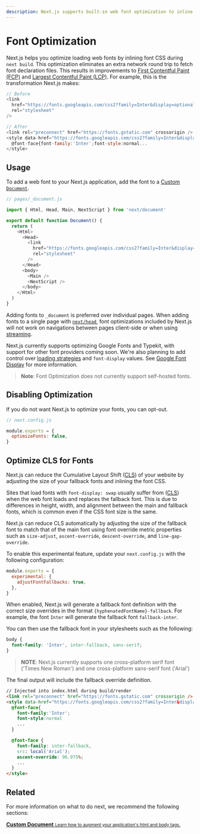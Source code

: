 ```yaml
---
description: Next.js supports built-in web font optimization to inline font CSS. Learn more here.
---
```


# Font Optimization

Next.js helps you optimize loading web fonts by inlining font CSS during `next build`. This optimization eliminates an extra network round trip to fetch font declaration files. This results in improvements to [First Contentful Paint (FCP)](https://web.dev/fcp/) and [Largest Contentful Paint (LCP)](https://vercel.com/blog/core-web-vitals#largest-contentful-paint?utm_source=next-site&utm_medium=docs&utm_campaign=next-website). For example, this is the transformation Next.js makes:

```js
// Before
<link
  href="https://fonts.googleapis.com/css2?family=Inter&display=optional"
  rel="stylesheet"
/>

// After
<link rel="preconnect" href="https://fonts.gstatic.com" crossorigin />
<style data-href="https://fonts.googleapis.com/css2?family=Inter&display=optional">
  @font-face{font-family:'Inter';font-style:normal...
</style>
```

## Usage

To add a web font to your Next.js application, add the font to a [Custom `Document`](/docs/advanced-features/custom-document.md).

```js
// pages/_document.js

import { Html, Head, Main, NextScript } from 'next/document'

export default function Document() {
  return (
    <Html>
      <Head>
        <link
          href="https://fonts.googleapis.com/css2?family=Inter&display=optional"
          rel="stylesheet"
        />
      </Head>
      <body>
        <Main />
        <NextScript />
      </body>
    </Html>
  )
}
```

Adding fonts to `_document` is preferred over individual pages. When adding fonts to a single page with [`next/head`](/docs/api-reference/next/head.md), font optimizations included by Next.js will not work on navigations between pages client-side or when using [streaming](/docs/advanced-features/react-18/streaming.md).

Next.js currently supports optimizing Google Fonts and Typekit, with support for other font providers coming soon. We're also planning to add control over [loading strategies](https://github.com/vercel/next.js/issues/21555) and `font-display` values. See [Google Font Display](https://nextjs.org/docs/messages/google-font-display) for more information.

> **Note**: Font Optimization does not currently support self-hosted fonts.

## Disabling Optimization

If you do not want Next.js to optimize your fonts, you can opt-out.

```js
// next.config.js

module.exports = {
  optimizeFonts: false,
}
```

## Optimize CLS for Fonts

Next.js can reduce the Cumulative Layout Shift ([CLS](https://web.dev/cls/)) of your website by adjusting the size of your fallback fonts and inlining the font CSS.

Sites that load fonts with `font-display: swap` usually suffer from ([CLS](https://web.dev/cls/)) when the web font loads and replaces the fallback font. This is due to differences in height, width, and alignment between the main and fallback fonts, which is common even if the CSS font size is the same.

Next.js can reduce CLS automatically by adjusting the size of the fallback font to match that of the main font using font override metric properties such as `size-adjust`, `ascent-override`, `descent-override`, and `line-gap-override`.

To enable this experimental feature, update your `next.config.js` with the following configuration:

```js
module.exports = {
  experimental: {
    adjustFontFallbacks: true,
  },
}
```

When enabled, Next.js will generate a fallback font definition with the correct size overrides in the format `{hyphenatedFontName}-fallback`.
For example, the font `Inter` will generate the fallback font `fallback-inter`.

You can then use the fallback font in your stylesheets such as the following:

```css
body {
  font-family: 'Inter', inter-fallback, sans-serif;
}
```

> **NOTE**: Next.js currently supports one cross-platform serif font ('Times New Roman') and one cross-platform sans-serif font ('Arial')

The final output will include the fallback override definition.

```html
// Injected into index.html during build/render
<link rel="preconnect" href="https://fonts.gstatic.com" crossorigin />
<style data-href="https://fonts.googleapis.com/css2?family=Inter&display=swap">
  @font-face{
    font-family:'Inter';
    font-style:normal
    ...
  }

  @font-face {
    font-family: inter-fallback,
    src: local('Arial');
    ascent-override: 96.975%;
    ...
  }
</style>
```

## Related

For more information on what to do next, we recommend the following sections:

<div class="card">
  <a href="/docs/advanced-features/custom-document.md">
    <b>Custom Document</b>
    <small>Learn how to augment your application's html and body tags.</small>
  </a>
</div>
